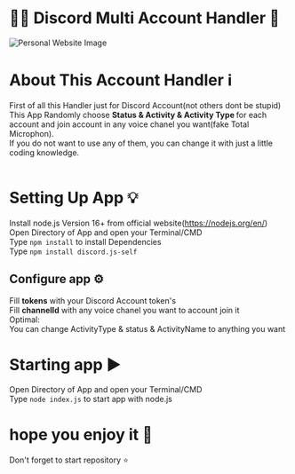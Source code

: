 # 🤹‍♂️ Discord Multi Account Handler 🤹‍
![Personal Website Image](https://cdn.discordapp.com/attachments/941475476025802792/944363353634136094/unknown.png)</br>
# About This Account Handler ℹ️
First of all this Handler just for Discord Account(not others dont be stupid)</br>
This App Randomly choose <b>Status & Activity & Activity Type </b>for each account and join account in any voice chanel you want(fake Total Microphon).</br>
If you do not want to use any of them, you can change it with just a little coding knowledge.</br>
</br>
# Setting Up App 💡
Install node.js Version 16+ from official website(https://nodejs.org/en/)</br>
Open Directory of App and open your Terminal/CMD </br>
Type `npm install` to install Dependencies</br>
Type `npm install discord.js-self`</br>
## Configure app ⚙️
Fill <b>tokens</b> with your Discord Account token's</br>
Fill <b>channelId</b> with any voice chanel you want to account join it</br>
Optimal:</br>
You can change ActivityType & status & ActivityName to anything you want</br>
# Starting app ▶️
Open Directory of App and open your Terminal/CMD </br>
Type `node index.js` to start app with node.js
# hope you enjoy it 💓
Don't forget to start repository ⭐
